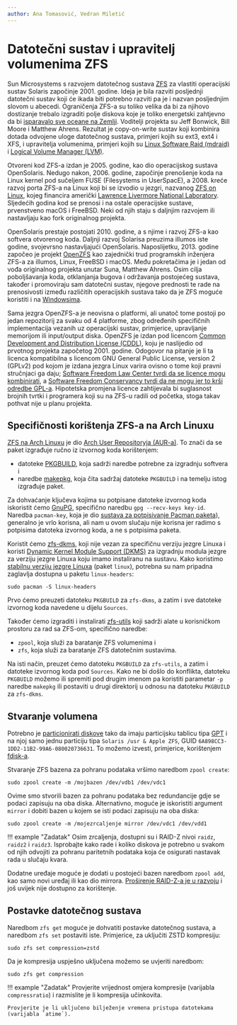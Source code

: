 ```yaml
---
author: Ana Tomasović, Vedran Miletić
---
```


# Datotečni sustav i upravitelj volumenima ZFS

Sun Microsystems s razvojem datotečnog sustava [ZFS](https://en.wikipedia.org/wiki/ZFS) za vlastiti operacijski sustav Solaris započinje 2001. godine. Ideja je bila razviti posljednji datotečni sustav koji će ikada biti potrebno razviti pa je i nazvan posljednjim slovom u abecedi. Ograničenja ZFS-a su toliko velika da bi za njihovo dostizanje trebalo izgraditi polje diskova koje je toliko energetski zahtjevno da bi [isparavalo sve oceane na Zemlji](https://web.archive.org/web/20151208192725/https://blogs.oracle.com/dcb/entry/zfs_boils_the_ocean_consumes). Voditelji projekta su Jeff Bonwick, Bill Moore i Matthew Ahrens. Rezultat je copy-on-write sustav koji kombinira dotada odvojene uloge datotečnog sustava, primjeri kojih su ext3, ext4 i XFS, i upravitelja volumenima, primjeri kojih su [Linux Software Raid (mdraid)](https://raid.wiki.kernel.org/) i [Logical Volume Manager (LVM)](https://opensource.com/business/16/9/linux-users-guide-lvm).

Otvoreni kod ZFS-a izdan je 2005. godine, kao dio operacijskog sustava OpenSolaris. Nedugo nakon, 2006. godine, započinje prenošenje koda na Linux kernel pod sučeljem FUSE (Filesystems in UserSpacE), a 2008. kreće razvoj porta ZFS-a na Linux koji bi se izvodio u jezgri, nazvanog [ZFS on Linux](https://zfsonlinux.org/), kojeg financira američki [Lawrence Livermore National Laboratory](https://www.llnl.gov/). Sljedećih godina kod se prenosi i na ostale operacijske sustave, prvenstveno macOS i FreeBSD. Neki od njih staju s daljnjim razvojem ili nastavljaju kao fork originalnog projekta.

OpenSolaris prestaje postojati 2010. godine, a s njime i razvoj ZFS-a kao softvera otvorenog koda. Daljnji razvoj Solarisa preuzima illumos iste godine, svojevrsno nastavljajući OpenSolaris. Naposlijetku, 2013. godine započeo je projekt [OpenZFS](https://openzfs.org/) kao zajednički trud programskih inženjera ZFS-a za illumos, Linux, FreeBSD i macOS. Među pokretačima je i jedan od vođa originalnog projekta unutar Suna, Matthew Ahrens. Osim cilja poboljšavanja koda, otklanjanja bugova i održavanja postojećeg sustava, također i promoviraju sam datotečni sustav, njegove prednosti te rade na prenosivosti između različitih operacijskih sustava tako da je ZFS moguće koristiti i na [Windowsima](https://openzfsonwindows.org/).

Sama jezgra OpenZFS-a je neovisna o platformi, ali unatoč tome postoji po jedan repozitorij za svaku od 4 platforme, zbog određenih specifičnih implementacija vezanih uz operacijski sustav, primjerice, upravljanje memorijom ili input/output diska. OpenZFS je izdan pod licencom [Common Development and Distribution License (CDDL)](https://opensource.org/licenses/CDDL-1.0), koju je naslijedio od prvotnog projekta započetog 2001. godine. Odogovor na pitanje je li ta licenca kompatibilna s licencom GNU General Public License, version 2 (GPLv2) pod kojom je izdana jezgra Linux varira ovisno o tome koji pravni stručnjaci ga daju; [Software Freedom Law Center tvrdi da se licence mogu kombinirati](https://softwarefreedom.org/resources/2016/linux-kernel-cddl.html), a [Software Freedom Conservancy tvrdi da ne mogu jer to krši odredbe GPL-a](https://sfconservancy.org/blog/2016/feb/25/zfs-and-linux/). Hipotetska promjena licence zahtijevala bi suglasnost brojnih tvrtki i programera koji su na ZFS-u radili od početka, stoga takav pothvat nije u planu projekta.

## Specifičnosti korištenja ZFS-a na Arch Linuxu

[ZFS na Arch Linuxu](https://wiki.archlinux.org/title/ZFS) je dio [Arch User Repositoryja (AUR-a)](https://wiki.archlinux.org/title/Arch_User_Repository). To znači da se paket izgrađuje ručno iz izvornog koda korištenjem:

- datoteke [PKGBUILD](https://wiki.archlinux.org/title/PKGBUILD), koja sadrži naredbe potrebne za izgradnju softvera i
- naredbe [makepkg](https://wiki.archlinux.org/title/makepkg), koja čita sadržaj datoteke `PKGBUILD` i na temelju istog izgrađuje paket.

Za dohvaćanje ključeva kojima su potpisane datoteke izvornog koda iskoristit ćemo [GnuPG](https://wiki.archlinux.org/title/GnuPG), specifično naredbu `gpg --recv-keys key-id`. Naredba `pacman-key`, koja je dio [sustava za potpisivanje Pacman paketa](https://wiki.archlinux.org/title/Pacman/Package_signing)), generalno je vrlo korisna, ali nam u ovom slučaju nije korisna jer radimo s potpisima datoteka izvornog koda, a ne s potpisima paketa.

Koristit ćemo [zfs-dkms](https://aur.archlinux.org/packages/zfs-dkms), koji nije vezan za specifičnu verziju jezgre Linuxa i koristi [Dynamic Kernel Module Support (DKMS)](https://wiki.archlinux.org/title/Dynamic_Kernel_Module_Support) za izgradnju modula jezgre za verziju jezgre Linuxa koju imamo instaliranu na sustavu. Kako koristimo [stabilnu verziju jezgre Linuxa](https://wiki.archlinux.org/title/Kernel) (paket `linux`), potrebna su nam pripadna zaglavlja dostupna u paketu `linux-headers`:

``` shell
sudo pacman -S linux-headers
```

Prvo ćemo preuzeti datoteku `PKGBUILD` za `zfs-dkms`, a zatim i sve datoteke izvornog koda navedene u dijelu `Sources`.

Također ćemo izgraditi i instalirati [zfs-utils](https://aur.archlinux.org/packages/zfs-utils) koji sadrži alate u korisničkom prostoru za rad sa ZFS-om, specifično naredbe:

- `zpool`, koja služi za baratanje ZFS volumenima i
- `zfs`, koja služi za baratanje ZFS datotečnim sustavima.

Na isti način, preuzet ćemo datoteku `PKGBUILD` za `zfs-utils`, a zatim i datoteke izvornog koda pod `Sources`. Kako ne bi došlo do konflikta, datoteku `PKGBUILD` možemo ili spremiti pod drugim imenom pa koristiti parametar `-p` naredbe `makepkg` ili postaviti u drugi direktorij u odnosu na datoteku `PKGBUILD` za `zfs-dkms`.

## Stvaranje volumena

Potrebno je [particionirati diskove](https://wiki.archlinux.org/title/Partitioning) tako da imaju particijsku tablicu tipa [GPT](https://en.wikipedia.org/wiki/GUID_Partition_Table) i na njoj samo jednu particiju tipa `Solaris /usr & Apple ZFS`, GUID `6A898CC3-1DD2-11B2-99A6-080020736631`. To možemo izvesti, primjerice, korištenjem [fdisk-a](https://wiki.archlinux.org/title/Fdisk).

Stvaranje ZFS bazena za pohranu podataka vršimo naredbom `zpool create`:

``` shell
sudo zpool create -m /mojbazen /dev/vdb1 /dev/vdc1
```

Ovime smo stvorili bazen za pohranu podataka bez redundancije gdje se podaci zapisuju na oba diska. Alternativno, moguće je iskoristiti argument `mirror` i dobiti bazen u kojem se isti podaci zapisuju na oba diska:

``` shell
sudo zpool create -m /mojezrcaljenje mirror /dev/vdc1 /dev/vdd1
```

!!! example "Zadatak"
    Osim zrcaljenja, dostupni su i RAID-Z nivoi `raidz`, `raidz2` i `raidz3`. Isprobajte kako rade i koliko diskova je potrebno u svakom od njih odvojiti za pohranu paritetnih podataka koja će osigurati nastavak rada u slučaju kvara.

Dodatne uređaje moguće je dodati u postojeći bazen naredbom `zpool add`, kao samo novi uređaj ili kao dio mirrora. [Proširenje RAID-Z-a je u razvoju](https://arstechnica.com/gadgets/2021/06/raidz-expansion-code-lands-in-openzfs-master/) i još uvijek nije dostupno za korištenje.

## Postavke datotečnog sustava

Naredbom `zfs get` moguće je dohvatiti postavke datotečnog sustava, a naredbom `zfs set` postaviti iste. Primjerice, za uključiti ZSTD kompresiju:

``` shell
sudo zfs set compression=zstd
```

Da je kompresija uspješno uključena možemo se uvjeriti naredbom:

``` shell
sudo zfs get compression
```

!!! example "Zadatak"
    Provjerite vrijednost omjera kompresije (varijabla `compressratio`) i razmislite je li kompresija učinkovita.

    Provjerite je li uključeno bilježenje vremena pristupa datotekama (varijabla `atime`).
